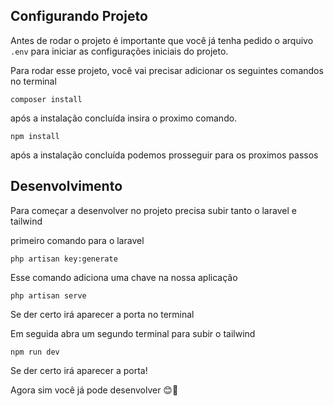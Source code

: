 ## Configurando Projeto

Antes de rodar o projeto é importante que você já tenha pedido o arquivo `.env` para iniciar as configurações iniciais do projeto.

Para rodar esse projeto, você vai precisar adicionar os seguintes comandos no terminal

`composer install`

após a instalação concluída insira o proximo comando.

`npm install`

após a instalação concluída podemos prosseguir para os proximos passos

## Desenvolvimento

Para começar a desenvolver no projeto precisa subir tanto o laravel e tailwind

primeiro comando para o laravel 

`php artisan key:generate`

Esse comando adiciona uma chave na nossa aplicação 

`php artisan serve`

Se der certo irá aparecer a porta no terminal

Em seguida abra um segundo terminal para subir o tailwind

`npm run dev`

Se der certo irá aparecer a porta!

Agora sim você já pode desenvolver 😊🤭

